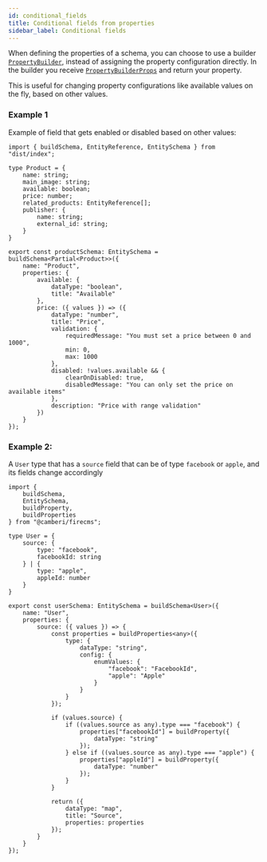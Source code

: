 ```yaml
---
id: conditional_fields
title: Conditional fields from properties
sidebar_label: Conditional fields
---
```


When defining the properties of a schema, you can choose to use a builder
[`PropertyBuilder`](../api/types/propertybuilder), instead of assigning the
property configuration directly. In the builder you
receive [`PropertyBuilderProps`](../api/types/propertybuilderprops)
and return your property.

This is useful for changing property configurations like available values on the
fly, based on other values.

### Example 1

Example of field that gets enabled or disabled based on other values:

```tsx
import { buildSchema, EntityReference, EntitySchema } from "dist/index";

type Product = {
    name: string;
    main_image: string;
    available: boolean;
    price: number;
    related_products: EntityReference[];
    publisher: {
        name: string;
        external_id: string;
    }
}

export const productSchema: EntitySchema = buildSchema<Partial<Product>>({
    name: "Product",
    properties: {
        available: {
            dataType: "boolean",
            title: "Available"
        },
        price: ({ values }) => ({
            dataType: "number",
            title: "Price",
            validation: {
                requiredMessage: "You must set a price between 0 and 1000",
                min: 0,
                max: 1000
            },
            disabled: !values.available && {
                clearOnDisabled: true,
                disabledMessage: "You can only set the price on available items"
            },
            description: "Price with range validation"
        })
    }
});
```

### Example 2:

A `User` type that has a `source` field that can be of type `facebook`
or `apple`, and its fields change accordingly

```tsx
import {
    buildSchema,
    EntitySchema,
    buildProperty,
    buildProperties
} from "@camberi/firecms";

type User = {
    source: {
        type: "facebook",
        facebookId: string
    } | {
        type: "apple",
        appleId: number
    }
}

export const userSchema: EntitySchema = buildSchema<User>({
    name: "User",
    properties: {
        source: ({ values }) => {
            const properties = buildProperties<any>({
                type: {
                    dataType: "string",
                    config: {
                        enumValues: {
                            "facebook": "FacebookId",
                            "apple": "Apple"
                        }
                    }
                }
            });

            if (values.source) {
                if ((values.source as any).type === "facebook") {
                    properties["facebookId"] = buildProperty({
                        dataType: "string"
                    });
                } else if ((values.source as any).type === "apple") {
                    properties["appleId"] = buildProperty({
                        dataType: "number"
                    });
                }
            }

            return ({
                dataType: "map",
                title: "Source",
                properties: properties
            });
        }
    }
});

```
